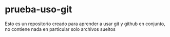 # prueba-uso-git
Esto es un repositorio creado para aprender a usar git y github en conjunto, no contiene nada en particular solo archivos sueltos
